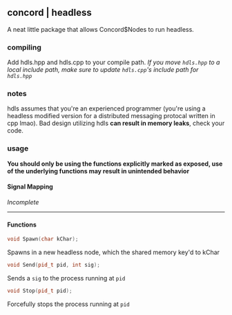 ## concord | headless
A neat little package that allows Concord$Nodes to run headless.

### compiling
Add hdls.hpp and hdls.cpp to your compile path. *If you move `hdls.hpp` to a local include path, make sure to update `hdls.cpp`'s include path for `hdls.hpp`*


### notes
hdls assumes that you're an experienced programmer (you're using a headless modified version for a distributed messaging protocal written in cpp lmao). Bad design utilizing hdls **can result in memory leaks**, check your code.

### usage
**You should only be using the functions explicitly marked as exposed, use of the underlying functions may result in unintended behavior**


#### Signal Mapping

*Incomplete*

---

#### Functions

```cpp
void Spawn(char kChar);
```
Spawns in a new headless node, which the shared memory key'd to kChar


```cpp
void Send(pid_t pid, int sig);
```
Sends a `sig` to the process running at `pid`

```cpp
void Stop(pid_t pid);
```
Forcefully stops the process running at `pid`
